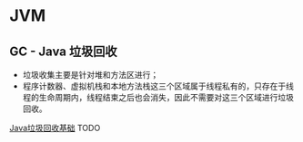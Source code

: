 # JVM



## GC - Java 垃圾回收

- 垃圾收集主要是针对堆和方法区进行；
- 程序计数器、虚拟机栈和本地方法栈这三个区域属于线程私有的，只存在于线程的生命周期内，线程结束之后也会消失，因此不需要对这三个区域进行垃圾回收。

[Java垃圾回收基础](./Java垃圾回收基础.md) TODO

